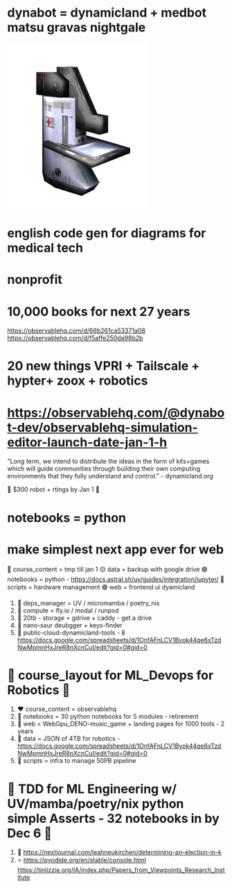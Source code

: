 
# dynabot = dynamicland + medbot matsu gravas nightgale

![medbot](https://raw.githubusercontent.com/adnanwahab/homelab/refs/heads/main/web/public/medbot.webp)
# english code gen for diagrams for medical tech
# nonprofit
# 10,000 books for next 27 years

https://observablehq.com/d/66b261ca53371a08
https://observablehq.com/d/f5affe250da98b2b

# 20 new things VPRI + Tailscale + hypter+ zoox + robotics

# https://observablehq.com/@dynabot-dev/observablehq-simulation-editor-launch-date-jan-1-h
"Long term, we intend to distribute the ideas in the form of kits+games which will guide communities through building their own computing environments that they fully understand and control." - dynamicland.org

🌈 $300 robot + rtings by Jan 1 🌈
# notebooks = python
# make simplest next app ever for web

🔴 course_content = tmp till jan 1
🟡 data = backup with google drive
🟢 notebooks = python - https://docs.astral.sh/uv/guides/integration/jupyter/
🔵 scripts = hardware management
🟣 web = frontend ui dyamicland

1. 🌸 deps_manager = UV / micromamba / poetry_nix
2. 🌺 compute = fly.io / modal / runpod
3. 🌹 20tb - storage = gdrive + caddy - get a drive
4. 🌷 nano-saur deubgger + keys-finder
5. 🌺 public-cloud-dynamicland-tools - 8 https://docs.google.com/spreadsheets/d/1OnfAFnLCV1Byok44qe6xTzdNwMpmnHxJreR8nXcnCuI/edit?gid=0#gid=0
# 🌈 course_layout for ML_Devops for Robotics 🌈
1. ❤️ course_content = observablehq
2. 💛 notebooks = 30 python notebooks for 5 modules - retirement
3. 💚 web = WebGpu_DENO-music_game + landing pages for 1000 tools - 2 years
4. 💙 data = JSON of 4TB for robotics - https://docs.google.com/spreadsheets/d/1OnfAFnLCV1Byok44qe6xTzdNwMpmnHxJreR8nXcnCuI/edit?gid=0#gid=0
5. 💜 scripts = infra to manage 50PB pipeline

# 🌈 TDD for ML Engineering w/ UV/mamba/poetry/nix python simple Asserts - 32 notebooks in by Dec 6 🌈
1. 🌟 https://nextjournal.com/leahneukirchen/determining-an-election-in-k
2. ⭐ https://pyodide.org/en/stable/console.html
https://tinlizzie.org/IA/index.php/Papers_from_Viewpoints_Research_Institute
